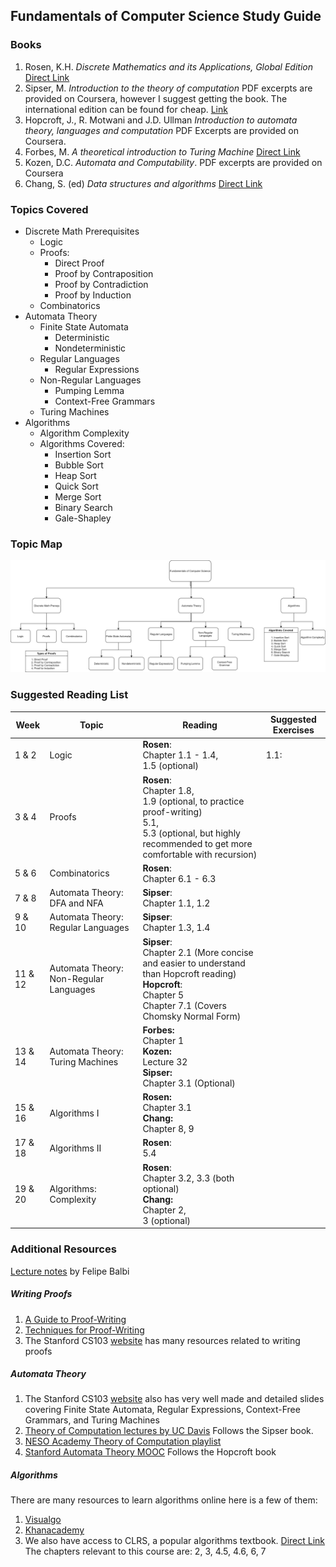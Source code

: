 ## Fundamentals of Computer Science Study Guide



### Books

1. Rosen, K.H. *Discrete Mathematics and its Applications, Global Edition* [Direct Link](https://www.dawsonera.com/abstract/9780077151515)
2. Sipser, M. *Introduction to the theory of computation* PDF excerpts are provided on Coursera, however I suggest getting the book. The international edition can be found for cheap. [Link](https://biblio.co.uk/book/introduction-theory-computation-3-e-michael/d/813674725) 
3. Hopcroft, J., R. Motwani and J.D. Ullman *Introduction to automata theory, languages and computation* PDF Excerpts are provided on Coursera.
4. Forbes, M. *A theoretical introduction to Turing Machine* [Direct Link](https://www.dawsonera.com/abstract/9788132316909)
5. Kozen, D.C. *Automata and Computability*. PDF excerpts are provided on Coursera
6. Chang, S. (ed) *Data structures and algorithms* [Direct Link](https://ebookcentral.proquest.com/lib/londonww/detail.action?docID=1223927)

### Topics Covered

* Discrete Math Prerequisites
  * Logic
  * Proofs:
    * Direct Proof
    * Proof by Contraposition
    * Proof by Contradiction
    * Proof by Induction
  * Combinatorics
* Automata Theory
  * Finite State Automata
    * Deterministic
    * Nondeterministic
  * Regular Languages
    * Regular Expressions
  * Non-Regular Languages
    * Pumping Lemma
    * Context-Free Grammars
  * Turing Machines
* Algorithms
  * Algorithm Complexity
  * Algorithms Covered:
    * Insertion Sort
    * Bubble Sort
    * Heap Sort
    * Quick Sort
    * Merge Sort
    * Binary Search
    * Gale-Shapley

### Topic Map

<img src="/FCS-concept-map.png" alt="Topic Map" style="zoom:150%;" />



### Suggested Reading List

| Week    | Topic                                  | Reading                                                      | Suggested Exercises |
| ------- | -------------------------------------- | ------------------------------------------------------------ | ------------------- |
| 1 & 2   | Logic                                  | **Rosen**:<br />Chapter 1.1 - 1.4, <br />1.5 (optional)      | 1.1:                |
| 3 & 4   | Proofs                                 | **Rosen**:<br />Chapter 1.8,<br />1.9 (optional, to practice proof-writing)<br />5.1,<br />5.3 (optional, but highly recommended to get more comfortable with recursion) |                     |
| 5 & 6   | Combinatorics                          | **Rosen**:<br />Chapter 6.1 - 6.3                            |                     |
| 7 & 8   | Automata Theory: DFA and NFA           | **Sipser**: <br />Chapter 1.1, 1.2                           |                     |
| 9 & 10  | Automata Theory: Regular Languages     | **Sipser**:<br />Chapter 1.3, 1.4                            |                     |
| 11 & 12 | Automata Theory: Non-Regular Languages | **Sipser**:<br />Chapter 2.1 (More concise and easier to understand than Hopcroft reading)<br />**Hopcroft**:<br />Chapter 5<br />Chapter 7.1 (Covers Chomsky Normal Form) |                     |
| 13 & 14 | Automata Theory: Turing Machines       | **Forbes:**<br />Chapter 1<br />**Kozen:**<br />Lecture 32<br />**Sipser:**<br />Chapter 3.1 (Optional) |                     |
| 15 & 16 | Algorithms I                           | **Rosen:**<br />Chapter 3.1<br />**Chang:**<br />Chapter 8, 9 |                     |
| 17 & 18 | Algorithms II                          | **Rosen**:<br /> 5.4                                         |                     |
| 19 & 20 | Algorithms: Complexity                 | **Rosen**: <br />Chapter 3.2, 3.3 (both optional)<br />**Chang:**<br />Chapter 2,<br />3 (optional) |                     |

### Additional Resources

[Lecture notes](https://github.com/world-class/REPL/blob/master/notes/fundamentals_of_computer_science/students_notes/felipe_balbi/notes.pdf) by Felipe Balbi

##### Writing Proofs

1. [A Guide to Proof-Writing](https://www.cs.ucy.ac.cy/~dzeina/courses/epl111/proofwriting.pdf)
2. [Techniques for Proof-Writing](http://math.umaine.edu/~weiss/TechniquesForProof.pdf)
3. The Stanford CS103 [website](http://web.stanford.edu/class/cs103/) has many resources related to writing proofs

##### Automata Theory

1. The Stanford CS103 [website](http://web.stanford.edu/class/cs103/) also has very well made and detailed slides covering Finite State Automata, Regular Expressions, Context-Free Grammars, and Turing Machines
2. [Theory of Computation lectures by UC Davis](https://www.youtube.com/playlist?list=PLslgisHe5tBM8UTCt1f66oMkpmjCblzkt) Follows the Sipser book. 
3. [NESO Academy Theory of Computation playlist](https://www.youtube.com/playlist?list=PLBlnK6fEyqRgp46KUv4ZY69yXmpwKOIev) 
4. [Stanford Automata Theory MOOC](https://lagunita.stanford.edu/courses/course-v1:ComputerScience+Automata+SelfPaced/about) Follows the Hopcroft book

##### Algorithms

There are many resources to learn algorithms online here is a few of them:

1. [Visualgo](https://visualgo.net/en)
2. [Khanacademy](https://www.khanacademy.org/computing/computer-science/algorithms)
3. We also have access to CLRS, a popular algorithms textbook. [Direct Link](https://www.dawsonera.com/abstract/9780262270830) 
   The chapters relevant to this course are: 2, 3, 4.5, 4.6, 6, 7